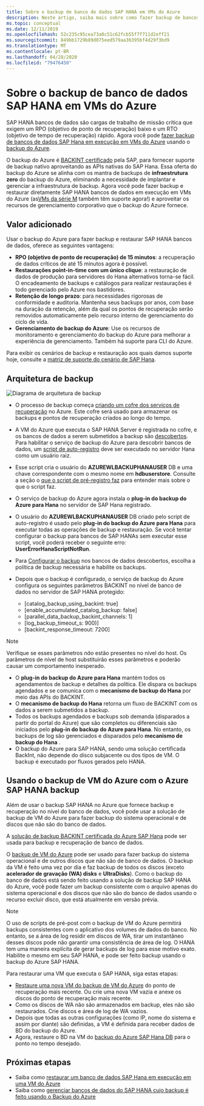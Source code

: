 ```yaml
---
title: Sobre o backup de banco de dados SAP HANA em VMs do Azure
description: Neste artigo, saiba mais sobre como fazer backup de bancos de dados SAP HANA em execução em máquinas virtuais do Azure.
ms.topic: conceptual
ms.date: 12/11/2019
ms.openlocfilehash: 52c235c95cea73a0c51c62fcb55f7f711d2eff21
ms.sourcegitcommit: 849bb1729b89d075eed579aa36395bf4d29f3bd9
ms.translationtype: MT
ms.contentlocale: pt-BR
ms.lasthandoff: 04/28/2020
ms.locfileid: "79476450"
---
```

# <a name="about-sap-hana-database-backup-in-azure-vms"></a>Sobre o backup de banco de dados SAP HANA em VMs do Azure

SAP HANA bancos de dados são cargas de trabalho de missão crítica que exigem um RPO (objetivo de ponto de recuperação) baixo e um RTO (objetivo de tempo de recuperação) rápido. Agora você pode [fazer backup de bancos de dados SAP Hana em execução em VMs do Azure](https://docs.microsoft.com/azure/backup/tutorial-backup-sap-hana-db) usando o [backup do Azure](https://docs.microsoft.com/azure/backup/backup-overview).

O backup do Azure é [BACKINT certificado](https://www.sap.com/dmc/exp/2013_09_adpd/enEN/#/d/solutions?id=8f3fd455-a2d7-4086-aa28-51d8870acaa5) pela SAP, para fornecer suporte de backup nativo aproveitando as APIs nativas do SAP Hana. Essa oferta do backup do Azure se alinha com os mantra de backups de **infraestrutura zero** do backup do Azure, eliminando a necessidade de implantar e gerenciar a infraestrutura de backup. Agora você pode fazer backup e restaurar diretamente SAP HANA bancos de dados em execução em VMs do Azure (as[VMs da série M](../virtual-machines/m-series.md) também têm suporte agora!) e aproveitar os recursos de gerenciamento corporativo que o backup do Azure fornece.

## <a name="added-value"></a>Valor adicionado

Usar o backup do Azure para fazer backup e restaurar SAP HANA bancos de dados, oferece as seguintes vantagens:

* **RPO (objetivo de ponto de recuperação) de 15 minutos**: a recuperação de dados críticos de até 15 minutos agora é possível.
* **Restaurações point-in-time com um único clique**: a restauração de dados de produção para servidores do Hana alternativos torna-se fácil. O encadeamento de backups e catálogos para realizar restaurações é todo gerenciado pelo Azure nos bastidores.
* **Retenção de longo prazo**: para necessidades rigorosas de conformidade e auditoria. Mantenha seus backups por anos, com base na duração da retenção, além da qual os pontos de recuperação serão removidos automaticamente pelo recurso interno de gerenciamento do ciclo de vida.
* **Gerenciamento de backup do Azure**: Use os recursos de monitoramento e gerenciamento do backup do Azure para melhorar a experiência de gerenciamento. Também há suporte para CLI do Azure.

Para exibir os cenários de backup e restauração aos quais damos suporte hoje, consulte a [matriz de suporte do cenário de SAP Hana](https://docs.microsoft.com/azure/backup/sap-hana-backup-support-matrix#scenario-support).

## <a name="backup-architecture"></a>Arquitetura de backup

![Diagrama de arquitetura de backup](./media/sap-hana-db-about/backup-architecture.png)

* O processo de backup começa [criando um cofre dos serviços de recuperação](https://docs.microsoft.com/azure/backup/tutorial-backup-sap-hana-db#create-a-recovery-service-vault) no Azure. Este cofre será usado para armazenar os backups e pontos de recuperação criados ao longo do tempo.
* A VM do Azure que executa o SAP HANA Server é registrada no cofre, e os bancos de dados a serem submetidos a backup são [descobertos](https://docs.microsoft.com/azure/backup/tutorial-backup-sap-hana-db#discover-the-databases). Para habilitar o serviço de backup do Azure para descobrir bancos de dados, um [script de auto-registro](https://aka.ms/scriptforpermsonhana) deve ser executado no servidor Hana como um usuário raiz.
* Esse script cria o usuário do **AZUREWLBACKUPHANAUSER** DB e uma chave correspondente com o mesmo nome em **hdbuserstore**. Consulte a seção o [que o script de pré-registro faz](tutorial-backup-sap-hana-db.md#what-the-pre-registration-script-does) para entender mais sobre o que o script faz.
* O serviço de backup do Azure agora instala o **plug-in do backup do Azure para Hana** no servidor de SAP Hana registrado.
* O usuário do **AZUREWLBACKUPHANAUSER** DB criado pelo script de auto-registro é usado pelo **plug-in do backup do Azure para Hana** para executar todas as operações de backup e restauração. Se você tentar configurar o backup para bancos de SAP HANAs sem executar esse script, você poderá receber o seguinte erro: **UserErrorHanaScriptNotRun**.
* Para [Configurar o backup](https://docs.microsoft.com/azure/backup/tutorial-backup-sap-hana-db#configure-backup) nos bancos de dados descobertos, escolha a política de backup necessária e habilite os backups.

* Depois que o backup é configurado, o serviço de backup do Azure configura os seguintes parâmetros BACKINT no nível de banco de dados no servidor de SAP HANA protegido:
  * [catalog_backup_using_backint: true]
  * [enable_accumulated_catalog_backup: false]
  * [parallel_data_backup_backint_channels: 1]
  * [log_backup_timeout_s: 900)]
  * [backint_response_timeout: 7200]

>[!NOTE]
>Verifique se esses parâmetros *não* estão presentes no nível do host. Os parâmetros de nível de host substituirão esses parâmetros e poderão causar um comportamento inesperado.
>

* O **plug-in do backup do Azure para Hana** mantém todos os agendamentos de backup e detalhes da política. Ele dispara os backups agendados e se comunica com o **mecanismo de backup do Hana** por meio das APIs do BACKINT.
* O **mecanismo de backup do Hana** retorna um fluxo de BACKINT com os dados a serem submetidos a backup.
* Todos os backups agendados e backups sob demanda (disparados a partir do portal do Azure) que são completos ou diferenciais são iniciados pelo **plug-in do backup do Azure para Hana**. No entanto, os backups de log são gerenciados e disparados pelo **mecanismo de backup do Hana** .
* O backup do Azure para SAP HANA, sendo uma solução certificada BackInt, não depende do disco subjacente ou dos tipos de VM. O backup é executado por fluxos gerados pelo HANA.

## <a name="using-azure-vm-backup-with-azure-sap-hana-backup"></a>Usando o backup de VM do Azure com o Azure SAP HANA backup

Além de usar o backup SAP HANA no Azure que fornece backup e recuperação no nível do banco de dados, você pode usar a solução de backup de VM do Azure para fazer backup do sistema operacional e de discos que não são do banco de dados.

A [solução de backup BACKINT certificada do Azure SAP Hana](#backup-architecture) pode ser usada para backup e recuperação de banco de dados.

O [backup de VM do Azure](backup-azure-vms-introduction.md) pode ser usado para fazer backup do sistema operacional e de outros discos que não são de banco de dados. O backup da VM é feito uma vez por dia e faz backup de todos os discos (exceto **acelerador de gravação (WA) disks** e **UltraDisks**). Como o backup do banco de dados está sendo feito usando a solução de backup SAP HANA do Azure, você pode fazer um backup consistente com o arquivo apenas do sistema operacional e dos discos que não são do banco de dados usando o recurso excluir disco, que está atualmente em versão prévia.

>[!NOTE]
> O uso de scripts de pré-post com o backup de VM do Azure permitirá backups consistentes com o aplicativo dos volumes de dados do banco. No entanto, se a área de log residir em discos de WA, tirar um instantâneo desses discos pode não garantir uma consistência de área de log. O HANA tem uma maneira explícita de gerar backups de log para esse motivo exato. Habilite o mesmo em seu SAP HANA, e pode ser feito backup usando o backup do Azure SAP HANA.

Para restaurar uma VM que executa o SAP HANA, siga estas etapas:

* [Restaure uma nova VM do backup de VM do Azure](backup-azure-arm-restore-vms.md) do ponto de recuperação mais recente. Ou crie uma nova VM vazia e anexe os discos do ponto de recuperação mais recente.
* Como os discos de WA não são armazenados em backup, eles não são restaurados. Crie discos e área de log de WA vazios.
* Depois que todas as outras configurações (como IP, nome do sistema e assim por diante) são definidas, a VM é definida para receber dados de BD do backup do Azure.
* Agora, restaure o BD na VM do [backup do Azure SAP Hana DB](sap-hana-db-restore.md#restore-to-a-point-in-time-or-to-a-recovery-point) para o ponto no tempo desejado.

## <a name="next-steps"></a>Próximas etapas

* Saiba como [restaurar um banco de dados SAP Hana em execução em uma VM do Azure](https://docs.microsoft.com/azure/backup/sap-hana-db-restore)
* Saiba como [gerenciar bancos de dados do SAP HANA cujo backup é feito usando o Backup do Azure](https://docs.microsoft.com/azure/backup/sap-hana-db-manage)
